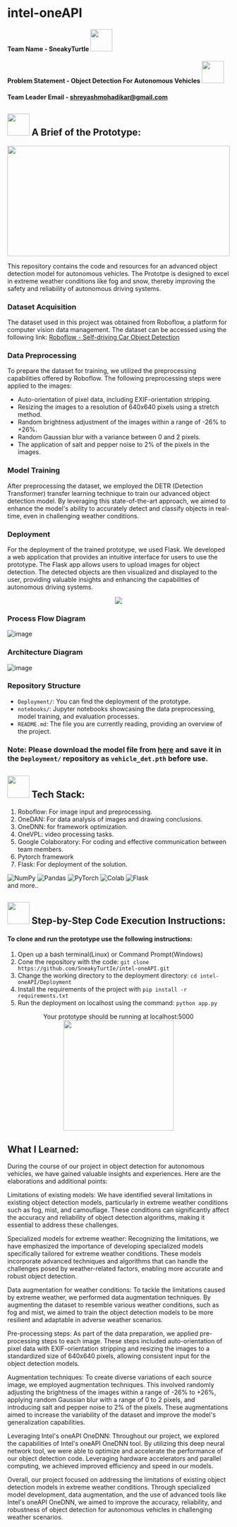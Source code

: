# intel-oneAPI

#### Team Name - SneakyTurtle <img src = "https://github.com/SneakyTurtIe/intel-oneAPI/assets/59119736/f7ee32ba-d85e-4ab3-8731-b6701d94b313" height = "50px">

#### Problem Statement - Object Detection For Autonomous Vehicles <img src = "https://github.com/SneakyTurtIe/intel-oneAPI/assets/59119736/549af82b-79e6-436a-b067-2e83641a9095" height = "50px">
#### Team Leader Email - shreyashmohadikar@gmail.com




## <img src = "https://github.com/SneakyTurtIe/intel-oneAPI/assets/59119736/80522c5e-f814-4c3d-906a-e5518ccdd150" height = "50px" > A Brief of the Prototype:
  
  
  <img src ="https://media.giphy.com/media/dqQxplKANtn8c/giphy.gif" height = "250" width = "100%"/>
  
  
This repository contains the code and resources for an advanced object detection model for autonomous vehicles. The Prototpe is designed to excel in extreme weather conditions like fog and snow, thereby improving the safety and reliability of autonomous driving systems.

### Dataset Acquisition
The dataset used in this project was obtained from Roboflow, a platform for computer vision data management. The dataset can be accessed using the following link: [Roboflow - Self-driving Car Object Detection](https://public.roboflow.com/object-detection/self-driving-car)

### Data Preprocessing
To prepare the dataset for training, we utilized the preprocessing capabilities offered by Roboflow. The following preprocessing steps were applied to the images:

- Auto-orientation of pixel data, including EXIF-orientation stripping.
- Resizing the images to a resolution of 640x640 pixels using a stretch method.
- Random brightness adjustment of the images within a range of -26% to +26%.
- Random Gaussian blur with a variance between 0 and 2 pixels.
- The application of salt and pepper noise to 2% of the pixels in the images.

### Model Training
After preprocessing the dataset, we employed the DETR (Detection Transformer) transfer learning technique to train our advanced object detection model. By leveraging this state-of-the-art approach, we aimed to enhance the model's ability to accurately detect and classify objects in real-time, even in challenging weather conditions.

### Deployment
For the deployment of the trained prototype, we used Flask. We developed a web application that provides an intuitive interface for users to use the prototype. The Flask app allows users to upload images for object detection. The detected objects are then visualized and displayed to the user, providing valuable insights and enhancing the capabilities of autonomous driving systems.




<p align = "center" > 
  <img src = "https://github.com/SneakyTurtIe/intel-oneAPI/assets/59119736/7c5c24ad-3f94-4c5b-82bc-17cc2f95afd1">
</p>


### Process Flow Diagram
![image](https://github.com/SneakyTurtIe/intel-oneAPI/assets/59119736/60a6fbfc-a7a9-4436-aba8-25d6ffd8fb31)



### Architecture Diagram
![image](https://github.com/SneakyTurtIe/intel-oneAPI/assets/59119736/4ae5024a-068c-42aa-abca-6adfab25bb46)



### Repository Structure
- `Deployment/`: You can find the deployment of the prototype.
- `notebooks/`: Jupyter notebooks showcasing the data preprocessing, model training, and evaluation processes.
- `README.md`: The file you are currently reading, providing an overview of the project.


### Note: Please download the model file from [here](https://drive.google.com/file/d/1vxFshXVYC76bIlvoaqJlnHqjsrhv7iTA/view?usp=sharing) and save it in the `Deployment/` repository as `vehicle_det.pth` before use.
  
  

##  <img src = "https://github.com/SneakyTurtIe/intel-oneAPI/assets/59119736/51de0cd9-f6e8-43ce-bb09-baccd71c0447" height = "50px">  Tech Stack: 
1. Roboflow: For image input and preprocessing.
1. OneDAN: For data analysis of images and drawing conclusions.
1. OneDNN: for framework optimization.
1. OneVPL: video processing tasks.
1. Google Colaboratory: For coding and effective communication between team members.
1. Pytorch framework
1. Flask: For deployment of the solution.


![NumPy](https://img.shields.io/badge/numpy-%23013243.svg?style=for-the-badge&logo=numpy&logoColor=white)
![Pandas](https://img.shields.io/badge/pandas-%23150458.svg?style=for-the-badge&logo=pandas&logoColor=white)
![PyTorch](https://img.shields.io/badge/PyTorch-%23EE4C2C.svg?style=for-the-badge&logo=PyTorch&logoColor=white)
![Colab](https://img.shields.io/badge/google%20colab-%040404.svg?style=for-the-badge&logo=googlecolab&logoColor=white)
![Flask](https://img.shields.io/badge/flask-%23000.svg?style=for-the-badge&logo=flask&logoColor=white)  
and more..

## <img src = "https://github.com/SneakyTurtIe/intel-oneAPI/assets/59119736/8d918e92-7fa3-4218-80b9-d47a0c0e7bcb" height = "50px"> Step-by-Step Code Execution Instructions:
  #### To clone and run the prototype use the following instructions:
  1. Open up a bash terminal(Linux) or Command Prompt(Windows)
  2. Cone the repository with the code: `git clone https://github.com/SneakyTurtIe/intel-oneAPI.git`
  3. Change the working directory to the deployment directory: `cd intel-oneAPI/Deployment`
  4. Install the requirements of the project with `pip install -r requirements.txt`
  5. Run the deployment on localhost using the command: `python app.py`

<p align="center">
  Your prototype should be running at localhost:5000 <br>
  <img src = "https://media.giphy.com/media/JqDeI2yjpSRgdh35oe/giphy.gif" height = "250"/>
</p>

## What I Learned:
During the course of our project in object detection for autonomous vehicles, we have gained valuable insights and experiences. Here are the elaborations and additional points:

Limitations of existing models: We have identified several limitations in existing object detection models, particularly in extreme weather conditions such as fog, mist, and camouflage. These conditions can significantly affect the accuracy and reliability of object detection algorithms, making it essential to address these challenges.

Specialized models for extreme weather: Recognizing the limitations, we have emphasized the importance of developing specialized models specifically tailored for extreme weather conditions. These models incorporate advanced techniques and algorithms that can handle the challenges posed by weather-related factors, enabling more accurate and robust object detection.

Data augmentation for weather conditions: To tackle the limitations caused by extreme weather, we performed data augmentation techniques. By augmenting the dataset to resemble various weather conditions, such as fog and mist, we aimed to train the object detection models to be more resilient and adaptable in adverse weather scenarios.

Pre-processing steps: As part of the data preparation, we applied pre-processing steps to each image. These steps included auto-orientation of pixel data with EXIF-orientation stripping and resizing the images to a standardized size of 640x640 pixels, allowing consistent input for the object detection models.

Augmentation techniques: To create diverse variations of each source image, we employed augmentation techniques. This involved randomly adjusting the brightness of the images within a range of -26% to +26%, applying random Gaussian blur with a range of 0 to 2 pixels, and introducing salt and pepper noise to 2% of the pixels. These augmentations aimed to increase the variability of the dataset and improve the model's generalization capabilities.

Leveraging Intel's oneAPI OneDNN: Throughout our project, we explored the capabilities of Intel's oneAPI OneDNN tool. By utilizing this deep neural network tool, we were able to optimize and accelerate the performance of our object detection code. Leveraging hardware accelerators and parallel computing, we achieved improved efficiency and speed in our models.

Overall, our project focused on addressing the limitations of existing object detection models in extreme weather conditions. Through specialized model development, data augmentation, and the use of advanced tools like Intel's oneAPI OneDNN, we aimed to improve the accuracy, reliability, and robustness of object detection for autonomous vehicles in challenging weather scenarios.




